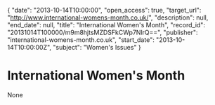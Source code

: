 {
  "date": "2013-10-14T10:00:00", 
  "open_access": true, 
  "target_url": "http://www.international-womens-month.co.uk/", 
  "description": null, 
  "end_date": null, 
  "title": "International Women's Month", 
  "record_id": "20131014T100000/m9m8hjtsMZDSFkCWp7NlrQ==", 
  "publisher": "international-womens-month.co.uk", 
  "start_date": "2013-10-14T10:00:00Z", 
  "subject": "Women's Issues"
}

# International Women's Month

None